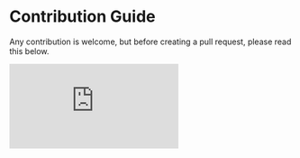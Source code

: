 # Contribution Guide

Any contribution is welcome, but before creating a pull request, please read this below.

<iframe class="youtube" src="https://www.youtube.com/embed/kmf-p-pTi40?rel=0" frameborder="0" allowfullscreen></iframe>
